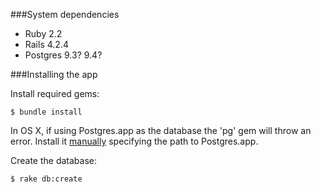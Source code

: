 ###System dependencies

* Ruby 2.2
* Rails 4.2.4
* Postgres 9.3? 9.4?

###Installing the app

Install required gems:

    $ bundle install

In OS X, if using Postgres.app as the database the 'pg' gem will throw an error. Install it [manually](http://edgar.tumblr.com/post/113599678239/install-pg-gem-in-mac-os-x-with-postgresapp) specifying the path to Postgres.app.

Create the database:

    $ rake db:create
